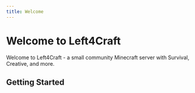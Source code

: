 ```yaml
---
title: Welcome
---
```

# Welcome to Left4Craft

Welcome to Left4Craft - a small community Minecraft server with Survival, Creative, and more.

## Getting Started
